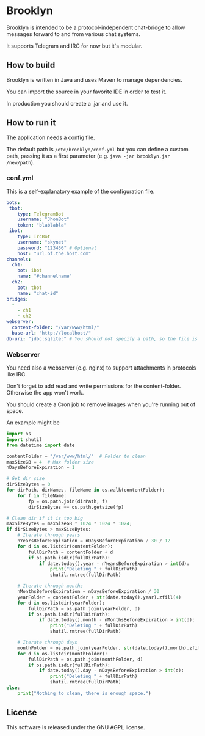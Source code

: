 # Brooklyn

Brooklyn is intended to be a protocol-independent chat-bridge to allow messages forward to and from various chat systems.

It supports Telegram and IRC for now but it's modular.

## How to build

Brooklyn is written in Java and uses Maven to manage dependencies.

You can import the source in your favorite IDE in order to test it.

In production you should create a .jar and use it.

## How to run it

The application needs a config file.

The default path is `/etc/brooklyn/conf.yml` but you can define a custom path, passing it as a first parameter (e.g. `java -jar brooklyn.jar /new/path`).

### conf.yml

This is a self-explanatory example of the configuration file.

```yaml
bots:
 tbot:
    type: TelegramBot
    username: "JhonBot"
    token: "blablabla"
 ibot:
    type: IrcBot
    username: "skynet"
    password: "123456" # Optional
    host: "url.of.the.host.com"
channels:
  ch1:
    bot: ibot
    name: "#channelname"
  ch2:
    bot: tbot
    name: "chat-id"
bridges:
  -
    - ch1
    - ch2
webserver:
  content-folder: "/var/www/html/"
  base-url: "http://localhost/"
db-uri: "jdbc:sqlite:" # You should not specify a path, so the file is temporary.

```

### Webserver

You need also a webserver (e.g. nginx) to support attachments in protocols like IRC.

Don't forget to add read and write permissions for the content-folder.
Otherwise the app won't work.

You should create a Cron job to remove images when you're running out of space.

An example might be

```python
import os
import shutil
from datetime import date

contentFolder = "/var/www/html/"  # Folder to clean
maxSizeGB = 4  # Max folder size
nDaysBeforeExpiration = 1

# Get dir size
dirSizeBytes = 0
for dirPath, dirNames, fileName in os.walk(contentFolder):
    for f in fileName:
        fp = os.path.join(dirPath, f)
        dirSizeBytes += os.path.getsize(fp)

# Clean dir if it is too big
maxSizeBytes = maxSizeGB * 1024 * 1024 * 1024;
if dirSizeBytes > maxSizeBytes:
    # Iterate through years
    nYearsBeforeExpiration = nDaysBeforeExpiration / 30 / 12
    for d in os.listdir(contentFolder):
        fullDirPath = contentFolder + d
        if os.path.isdir(fullDirPath):
            if date.today().year - nYearsBeforeExpiration > int(d):
                print("Deleting " + fullDirPath)
                shutil.rmtree(fullDirPath)

    # Iterate through months
    nMonthsBeforeExpiration = nDaysBeforeExpiration / 30
    yearFolder = contentFolder + str(date.today().year).zfill(4)
    for d in os.listdir(yearFolder):
        fullDirPath = os.path.join(yearFolder, d)
        if os.path.isdir(fullDirPath):
            if date.today().month - nMonthsBeforeExpiration > int(d):
                print("Deleting " + fullDirPath)
                shutil.rmtree(fullDirPath)

    # Iterate through days
    monthFolder = os.path.join(yearFolder, str(date.today().month).zfill(2))
    for d in os.listdir(monthFolder):
        fullDirPath = os.path.join(monthFolder, d)
        if os.path.isdir(fullDirPath):
            if date.today().day - nDaysBeforeExpiration > int(d):
                print("Deleting " + fullDirPath)
                shutil.rmtree(fullDirPath)
else:
    print("Nothing to clean, there is enough space.")

```

## License

This software is released under the GNU AGPL license.
